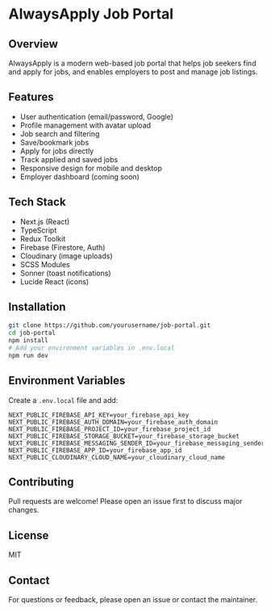 # AlwaysApply Job Portal

## Overview
AlwaysApply is a modern web-based job portal that helps job seekers find and apply for jobs, and enables employers to post and manage job listings.

## Features
- User authentication (email/password, Google)
- Profile management with avatar upload
- Job search and filtering
- Save/bookmark jobs
- Apply for jobs directly
- Track applied and saved jobs
- Responsive design for mobile and desktop
- Employer dashboard (coming soon)

## Tech Stack
- Next.js (React)
- TypeScript
- Redux Toolkit
- Firebase (Firestore, Auth)
- Cloudinary (image uploads)
- SCSS Modules
- Sonner (toast notifications)
- Lucide React (icons)

## Installation

```bash
git clone https://github.com/yourusername/job-portal.git
cd job-portal
npm install
# Add your environment variables in .env.local
npm run dev
```

## Environment Variables

Create a `.env.local` file and add:

```
NEXT_PUBLIC_FIREBASE_API_KEY=your_firebase_api_key
NEXT_PUBLIC_FIREBASE_AUTH_DOMAIN=your_firebase_auth_domain
NEXT_PUBLIC_FIREBASE_PROJECT_ID=your_firebase_project_id
NEXT_PUBLIC_FIREBASE_STORAGE_BUCKET=your_firebase_storage_bucket
NEXT_PUBLIC_FIREBASE_MESSAGING_SENDER_ID=your_firebase_messaging_sender_id
NEXT_PUBLIC_FIREBASE_APP_ID=your_firebase_app_id
NEXT_PUBLIC_CLOUDINARY_CLOUD_NAME=your_cloudinary_cloud_name
```

## Contributing

Pull requests are welcome! Please open an issue first to discuss major changes.

## License

MIT

## Contact

For questions or feedback, please open an issue or contact the maintainer.